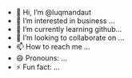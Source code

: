 - 👋 Hi, I’m @luqmandaut
- 👀 I’m interested in business ...
- 🌱 I’m currently learning github...
- 💞️ I’m looking to collaborate on ...
- 📫 How to reach me ...
- 😄 Pronouns: ...
- ⚡ Fun fact: ...

<!---
luqmandaut/luqmandaut is a ✨ special ✨ repository because its `README.md` (this file) appears on your GitHub profile.
You can click the Preview link to take a look at your changes.
--->
